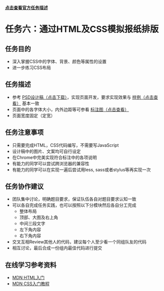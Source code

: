 [**点击查看官方任务描述**](http://ife.baidu.com/task/detail?taskId=6)

# 任务六：通过HTML及CSS模拟报纸排版

## 任务目的

 - 深入掌握CSS中的字体、背景、颜色等属性的设置
 - 进一步练习CSS布局

## 任务描述

 - 参考 [PSD设计稿（点击下载）](http://7xrp04.com1.z0.glb.clouddn.com/task_1_6_1.psd)，实现页面开发，要求实现效果与 [样例（点击查看）](http://7xrp04.com1.z0.glb.clouddn.com/task_1_6_2.jpg) 基本一致
 - 页面中的各字体大小，内外边距等可参看 [标注图（点击查看）](http://7xrp04.com1.z0.glb.clouddn.com/task_1_6_3.jpg)
 - 页面宽度固定（定宽）

## 任务注意事项

 - 只需要完成HTML，CSS代码编写，不需要写JavaScript
 - 设计稿中的图片、文案均可自行设定
 - 在Chrome中完美实现符合标注中的各项说明
 - 有能力的同学可以尝试跨浏览器的兼容性
 - 有能力的同学可以在实现一遍后尝试用less, sass或者stylus等再实现一次

## 任务协作建议

 + 团队集中讨论，明确题目要求，保证队伍各自对题目要求认知一致
 + 可以各自完成任务实践，也可以按照以下分模块然后各自分工完成
   - 整体布局
   - 顶部、大图及右上角
   - 中间三段文字
   - 左下角内容
   - 右下角内容
 + 交叉互相Review其他人的代码，建议每个人至少看一个同组队友的代码
 + 相互讨论，最后合成一份组内最佳代码进行提交

## 在线学习参考资料

 - [MDN HTML入门](https://developer.mozilla.org/zh-CN/docs/Web/Guide/HTML/Introduction)
 - [MDN CSS入门教程](https://developer.mozilla.org/zh-CN/docs/Web/Guide/CSS/Getting_started)